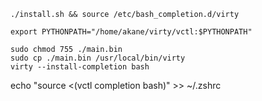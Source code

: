 

```
./install.sh && source /etc/bash_completion.d/virty
```

```
export PYTHONPATH="/home/akane/virty/vctl:$PYTHONPATH"
```

```
sudo chmod 755 ./main.bin
sudo cp ./main.bin /usr/local/bin/virty
virty --install-completion bash
```
echo "source <(vctl completion bash)" >> ~/.zshrc
